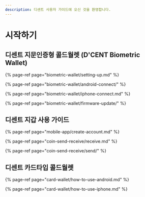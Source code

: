 ```yaml
---
description: 디센트 사용자 가이드에 오신 것을 환영합니다.
---
```


# 시작하기

## 디센트 지문인증형 콜드월렛 \(D'CENT Biometric Wallet\)

{% page-ref page="biometric-wallet/setting-up.md" %}

{% page-ref page="biometric-wallet/android-connect/" %}

{% page-ref page="biometric-wallet/iphone-connect.md" %}

{% page-ref page="biometric-wallet/firmware-update/" %}

## 디센트 지갑 사용 가이드

{% page-ref page="mobile-app/create-account.md" %}

{% page-ref page="coin-send-receive/receive.md" %}

{% page-ref page="coin-send-receive/send/" %}

## 디센트 카드타입 콜드월렛

{% page-ref page="card-wallet/how-to-use-android.md" %}

{% page-ref page="card-wallet/how-to-use-iphone.md" %}


